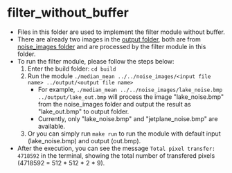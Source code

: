 # filter_without_buffer
- Files in this folder are used to implement the filter module without buffer.
- There are already two images in the [output folder](https://github.com/PaulWang0513/Electronic-System-Level-Design-and-Synthesis/tree/main/hw1/filter_without_buffer/output), both are from [noise_images folder](https://github.com/PaulWang0513/Electronic-System-Level-Design-and-Synthesis/tree/main/hw1/noise_images) and are processed by the filter module in this folder.
- To run the filter module, please follow the steps below:
    1. Enter the build folder: `cd build`
    2. Run the module `./median_mean ../../noise_images/<input file name> ../output/<output file name>`
        - For example, `./median_mean ../../noise_images/lake_noise.bmp ../output/lake_out.bmp` will process the image "lake_noise.bmp" from the noise_images folder and output the result as "lake_out.bmp" to output folder.
        - Currently, only "lake_noise.bmp" and "jetplane_noise.bmp" are available.
    3. Or you can simply run `make run` to run the module with default input (lake_noise.bmp) and output (out.bmp).
- After the execution, you can see the message `Total pixel transfer: 4718592` in the terminal, showing the total number of transfered pixels (4718592 = 512 \* 512 \* 2 \* 9).